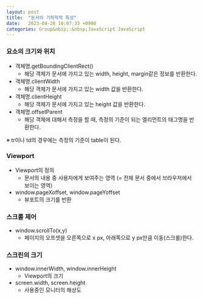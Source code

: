 ```yaml
---
layout: post
title:  "문서의 기하학적 특성"
date:   2023-04-28 10:07:33 +0900
categories: Group&nbsp;:&nbsp;JavaScript JavaScript
---
```


### 요소의 크기와 위치
- 객체명.getBoundingClientRect()
    - 해당 객체가 문서에 가지고 있는 width, height, margin같은 정보를 반환한다.
- 객체명.clientWidth
    - 해당 객체가 문서에 가지고 있는 width 값을 반환한다.
- 객체명.clientHeight
    - 해당 객체가 문서에 가지고 있는 height 값을 반환한다.
- 객체명.offsetParent
    - 해당 객체에 대해서 측정을 할 때, 측정의 기준이 되는 엘리먼트의 태그명을 반환한다.

※ tr이나 td의 경우에는 측정의 기준이 table이 된다.

### Viewport
- Viewport의 정의
    - 문서의 내용 중 사용자에게 보여주는 영역 (= 전체 문서 중에서 브라우저에서 보이는 영역)
- window.pageXoffset, window.pageYoffset
    - 뷰포트의 크기를 반환

### 스크롤 제어
- window.scrollTo(x,y)
    - 페이지의 오프셋을 오른쪽으로 x px, 아래쪽으로 y px만큼 이동(스크롤)한다.

### 스크린의 크기
- window.innerWidth, window.innerHeight
    - Viewport의 크기
- screen.width, screen.height
    - 사용중인 모니터의 해상도